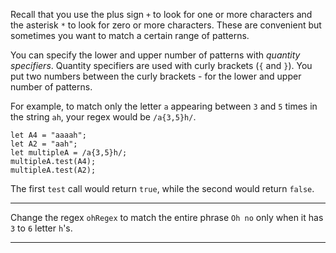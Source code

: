 <div class="challenge-instructions regular-expressions"><div><section id="description">
<p>Recall that you use the plus sign <code>+</code> to look for one or more characters and the asterisk <code>*</code> to look for zero or more characters. These are convenient but sometimes you want to match a certain range of patterns.</p>
<p>You can specify the lower and upper number of patterns with <dfn>quantity specifiers</dfn>. Quantity specifiers are used with curly brackets (<code>{</code> and <code>}</code>). You put two numbers between the curly brackets - for the lower and upper number of patterns.</p>
<p>For example, to match only the letter <code>a</code> appearing between <code>3</code> and <code>5</code> times in the string <code>ah</code>, your regex would be <code>/a{3,5}h/</code>.</p>
<pre class="language-js"><code class="language-js"><span class="token keyword">let</span> <span class="token constant">A4</span> <span class="token operator">=</span> <span class="token string">"aaaah"</span><span class="token punctuation">;</span>
<span class="token keyword">let</span> <span class="token constant">A2</span> <span class="token operator">=</span> <span class="token string">"aah"</span><span class="token punctuation">;</span>
<span class="token keyword">let</span> multipleA <span class="token operator">=</span> <span class="token regex"><span class="token regex-delimiter">/</span><span class="token regex-source language-regex">a{3,5}h</span><span class="token regex-delimiter">/</span></span><span class="token punctuation">;</span>
multipleA<span class="token punctuation">.</span><span class="token function">test</span><span class="token punctuation">(</span><span class="token constant">A4</span><span class="token punctuation">)</span><span class="token punctuation">;</span>
multipleA<span class="token punctuation">.</span><span class="token function">test</span><span class="token punctuation">(</span><span class="token constant">A2</span><span class="token punctuation">)</span><span class="token punctuation">;</span>
</code></pre>
<p>The first <code>test</code> call would return <code>true</code>, while the second would return <code>false</code>.</p>
</section></div><hr/><div><section id="instructions">
<p>Change the regex <code>ohRegex</code> to match the entire phrase <code>Oh no</code> only when it has <code>3</code> to <code>6</code> letter <code>h</code>'s.</p>
</section></div><hr/></div>